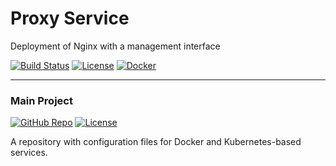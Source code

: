# Proxy Service
Deployment of Nginx with a management interface

[![Build Status](https://jenkins.ravcube.com/buildStatus/icon?job=PR%20Public/PR%20Proxy%20Service&style=plastic)](https://jenkins.ravcube.com/job/PR%20Public/job/PR%20Proxy%20Service/lastBuild/pipeline-overview/)
[![License](https://img.shields.io/github/license/KNOSERO/proxy_service?style=plastic)](LICENSE)
[![Docker](https://img.shields.io/badge/Docker-Image-blue?logo=docker&style=plastic)](https://hub.docker.com/_/hello-world)

-----

### Main Project
[![GitHub Repo](https://img.shields.io/badge/GitHub-Repo-blue?logo=github&style=plastic)](https://github.com/KNOSERO/docker_services)
[![License](https://img.shields.io/github/license/KNOSERO/docker_services?style=plastic)](https://github.com/KNOSERO/docker_services/blob/master/LICENSE)

A repository with configuration files for Docker and Kubernetes-based services.